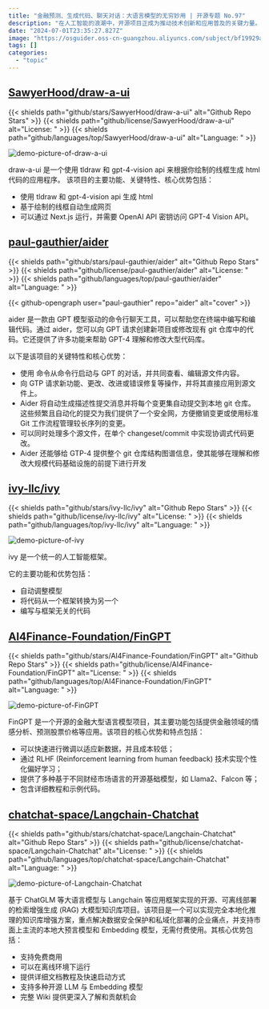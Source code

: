 ```yaml
---
title: "金融预测、生成代码、聊天对话：大语言模型的无穷妙用 | 开源专题 No.97"
description: "在人工智能的浪潮中，开源项目正成为推动技术创新和应用普及的关键力量。它们不仅提供了强大的自动化工具，还通过本地化部署确保了数据安全和隐私保护，让每个人都能享受到 AI 的便利。"
date: "2024-07-01T23:35:27.827Z"
image: "https://osguider.oss-cn-guangzhou.aliyuncs.com/subject/bf19929a42fcebf6b7f7e49b0c664693.png"
tags: []
categories:
  - "topic"
---
```


## [SawyerHood/draw-a-ui](https://github.com/SawyerHood/draw-a-ui)

{{< shields path="github/stars/SawyerHood/draw-a-ui" alt="Github Repo Stars" >}} {{< shields path="github/license/SawyerHood/draw-a-ui" alt="License: " >}} {{< shields path="github/languages/top/SawyerHood/draw-a-ui" alt="Language: " >}}

![demo-picture-of-draw-a-ui](https://osguider.oss-cn-guangzhou.aliyuncs.com/subject/f8b2efe7eedcb2f7a2d0fa1198bb5e70.gif)

draw-a-ui 是一个使用 tldraw 和 gpt-4-vision api 来根据你绘制的线框生成 html 代码的应用程序。
该项目的主要功能、关键特性、核心优势包括：

- 使用 tldraw 和 gpt-4-vision api 生成 html
- 基于绘制的线框自动生成网页
- 可以通过 Next.js 运行，并需要 OpenAI API 密钥访问 GPT-4 Vision API。
  
## [paul-gauthier/aider](https://github.com/paul-gauthier/aider)

{{< shields path="github/stars/paul-gauthier/aider" alt="Github Repo Stars" >}} {{< shields path="github/license/paul-gauthier/aider" alt="License: " >}} {{< shields path="github/languages/top/paul-gauthier/aider" alt="Language: " >}}

{{< github-opengraph user="paul-gauthier" repo="aider" alt="cover" >}}

aider 是一款由 GPT 模型驱动的命令行聊天工具，可以帮助您在终端中编写和编辑代码。通过 aider，您可以向 GPT 请求创建新项目或修改现有 git 仓库中的代码。它还提供了许多功能来帮助 GPT-4 理解和修改大型代码库。

以下是该项目的关键特性和核心优势：

- 使用  命令从命令行启动与 GPT 的对话，并共同查看、编辑源文件内容。
- 向 GTP 请求新功能、更改、改进或错误修复等操作，并将其直接应用到源文件上。
- Aider 将自动生成描述性提交消息并将每个变更集自动提交到本地 git 仓库。这些频繁且自动化的提交为我们提供了一个安全网，方便撤销变更或使用标准 Git 工作流程管理较长序列的变更。
- 可以同时处理多个源文件，在单个 changeset/commit 中实现协调式代码更改。
- Aider 还能够给 GTP-4 提供整个 git 仓库结构图谱信息，使其能够在理解和修改大规模代码基础设施的前提下进行开发

## [ivy-llc/ivy](https://github.com/ivy-llc/ivy)

{{< shields path="github/stars/ivy-llc/ivy" alt="Github Repo Stars" >}} {{< shields path="github/license/ivy-llc/ivy" alt="License: " >}} {{< shields path="github/languages/top/ivy-llc/ivy" alt="Language: " >}}

![demo-picture-of-ivy](https://picgo-daily.oss-cn-guangzhou.aliyuncs.com/picgo-daily/2024/0f873d0a16d799c82217e5ae680f6328.png)

ivy 是一个统一的人工智能框架。

它的主要功能和优势包括：

- 自动调整模型
- 将代码从一个框架转换为另一个
- 编写与框架无关的代码
  
## [AI4Finance-Foundation/FinGPT](https://github.com/AI4Finance-Foundation/FinGPT)

{{< shields path="github/stars/AI4Finance-Foundation/FinGPT" alt="Github Repo Stars" >}} {{< shields path="github/license/AI4Finance-Foundation/FinGPT" alt="License: " >}} {{< shields path="github/languages/top/AI4Finance-Foundation/FinGPT" alt="Language: " >}}

![demo-picture-of-FinGPT](https://osguider.oss-cn-guangzhou.aliyuncs.com/subject/4d08f0fa19b0eec10643e08c25adf7a8.png)

FinGPT 是一个开源的金融大型语言模型项目，其主要功能包括提供金融领域的情感分析、预测股票价格等应用。该项目的核心优势和特点包括：

- 可以快速进行微调以适应新数据，并且成本较低；
- 通过 RLHF (Reinforcement learning from human feedback) 技术实现个性化偏好学习；
- 提供了多种基于不同财经市场语言的开源基础模型，如 Llama2、Falcon 等；
- 包含详细教程和示例代码。
  
## [chatchat-space/Langchain-Chatchat](https://github.com/chatchat-space/Langchain-Chatchat)

{{< shields path="github/stars/chatchat-space/Langchain-Chatchat" alt="Github Repo Stars" >}} {{< shields path="github/license/chatchat-space/Langchain-Chatchat" alt="License: " >}} {{< shields path="github/languages/top/chatchat-space/Langchain-Chatchat" alt="Language: " >}}

![demo-picture-of-Langchain-Chatchat](https://osguider.oss-cn-guangzhou.aliyuncs.com/subject/0dd4abd5cbd2a9b12c0a9e27b6cf1fa3.png)

基于 ChatGLM 等大语言模型与 Langchain 等应用框架实现的开源、可离线部署的检索增强生成 (RAG) 大模型知识库项目。该项目是一个可以实现完全本地化推理的知识库增强方案，重点解决数据安全保护和私域化部署的企业痛点，并支持市面上主流的本地大预言模型和 Embedding 模型，无需付费使用。其核心优势包括：

- 支持免费商用
- 可以在离线环境下运行
- 提供详细文档教程及快速启动方式
- 支持多种开源 LLM 与 Embedding 模型
- 完整 Wiki 提供更深入了解和贡献机会
  
